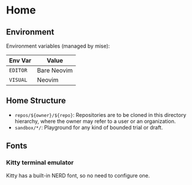 # Home

## Environment

Environment variables (managed by mise):

| Env Var | Value |
|---|---|
| `EDITOR` | Bare Neovim |
| `VISUAL` | Neovim |

## Home Structure

- `repos/${owner}/${repo}`: Repositories are to be cloned in this directory
hierarchy, where the owner may refer to a user or an organization.
- `sandbox/*/`: Playground for any kind of bounded trial or draft.

## Fonts

### Kitty terminal emulator

Kitty has a built-in NERD font, so no need to configure one.
